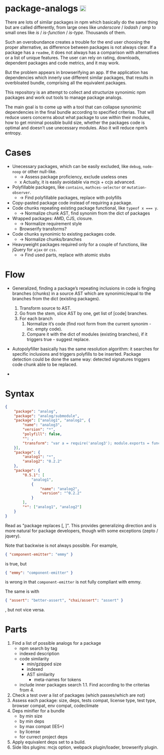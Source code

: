 # package-analogs <a href="UNLICENSE"><img src="http://upload.wikimedia.org/wikipedia/commons/6/62/PD-icon.svg" width="20"/></a>

There are lots of similar packages in npm which basically do the same thing but are called differently, from large ones like _underscore_ / _lodash_ / _amp_ to small ones like _is_ / _is-function_ / _is-type_. Thousands of them.

Such an overobundance creates a trouble for the end user choosing the proper alternative, as difference between packages is not always clear. If a package has a `readme`, it does not always has a comparison with alternatives or a list of unique features. The user can rely on rating, downloads, dependent packages and code metrics, and it may work.

But the problem appears in browserifying an app. If the application has dependencies which innerly use different similar packages, that results in overbloated bundle, comprising all the equivalent packages.

This repository is an attempt to collect and structurize synonimic npm packages and work out tools to manage package analogs.

The main goal is to come up with a tool that can collapse synonimic dependencies in the final bundle according to specified criterias. That will reduce users concerns about what package to use within their modules, how to get minimal possible build size, whether the packages code is optimal and doesn’t use unecessary modules. Also it will reduce npm’s entropy.


# Cases

* Unecessary packages, which can be easily excluded, like `debug`, `node-noop` or other null-like.
	* → Assess package proficiency, exclude useless ones
	* x Actually, it is easily avoidable via mcjs + ccjs advanced.
* Polyfillable packages, like `contains`, `mathces-selector` or `mutation-observer`.
	* → Find polyfillable packages, replace with polyfills
* Copy-pasted package code instead of requiring a package.
* Code chunks repeating existing package functional, like `typeof x === y`.
	* → Normalize chunk AST, find synonim from the dict of packages
* Wrapped packages: AMD, CJS, closure.
	* → Normalize requirement style
	* Browserify transforms?
* Code chunks synonimic to existing packages code.
	* → Normalize chunks/branches
* Heavyweight packages required only for a couple of functions, like jQuery for `ajax` or `css`.
	* → Find used parts, replace with atomic stubs


# Flow

* Generalized, finding a package’s repeating inclusions in code is finging branches (chunks) in a source AST which are synonimic/equal to the branches from the dict (existing packages).
	1. Transform source to AST.
	2. Go from the stem, slice AST by one, get list of [code] branches.
	3. For each branch
		1. Normalize it’s code (find root form from the current synonim - inc. empty code).
		2. Compare it with the dict of modules (existing branches), if it triggers true - suggest replace.

* Autopolyfiller basically has the same resolution algorithm: it searches for specific inclusions and triggers polyfills to be inserted. Package detection could be done the same way: detected signatures triggers code chunk able to be replaced.

*



# Syntax

```json
{
	"package": "analog",
	"package": "analog/submodule",
	"package": ["analog1", "analog2", {
		"name": "analog3",
		"version": "*",
		"polyfill": false,
		"": ,
		"transform": "var a = require('analog3'); module.exports = function(x,y){return a(y,x)}"
	}],
	"package": {
		"analog1": "*",
		"analog2": "0.2.2"
	},
	"package": {
		"0.5.1": [
			"analog1",
			{
				"name": "analog2",
				"version": "^0.2.2"
			}
		],
		"*": ["analog1", "analog2"]
	}
}
```

Read as "package <x> replaces [<y>, <z>]". This provides generalizing direction and is more natural for package developers, though with some exceptions (zepto / jquery).

Note that backwise is not always possible. For example,

```json
{ "component-emitter": "emmy" }
```

is true, but

```json
{ "emmy": "component-emitter" }
```

is wrong in that `component-emitter` is not fully compliant with emmy.

The same is with

```json
{ "assert": "better-assert", "chai/assert": "assert" }
```

, but not vice versa.


# Parts

1. Find a list of possible analogs for a package
	* npm search by tag
	* indexed description
	* code similarity
		* min/gzipped size
		* indexed
		* AST similarity
			* meta-names for tokens
	* include inner packages search
	1.1. Find according to the criterias from 4.
2. Check a test over a list of packages (which passes/which are not)
3. Assess each package: size, deps, tests compat, license type, test type, browser compat, env compat, codeclimate
4. Deps minifier for a bundle
	* by min size
	* by min deps
	* by max compat (IE5+)
	* by license
	* for currect project deps
5. Apply equivalent deps set to a build.
6. Side libs plugins: mcjs option, webpack plugin/loader, browserify plugin.